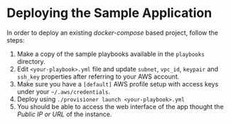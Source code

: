 # Deploying the Sample Application

In order to deploy an existing _docker-compose_ based project, follow the steps:

1. Make a copy of the sample playbooks available in the `playbooks` directory.
2. Edit `<your-playbook>.yml` file and update `subnet`, `vpc_id`, `keypair`
 and `ssh_key` properties after referring to your AWS account.
1. Make sure you have a `[default]` AWS profile setup with access keys under your 
 `~/.aws/credentials`.
1. Deploy using `./provisioner launch <your-playbook>.yml`
2. You should be able to access the web interface of the app thought the 
 _Public IP or URL_ of the instance.